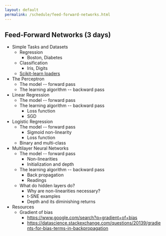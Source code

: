 ```yaml
---
layout: default
permalink: /schedule/feed-forward-networks.html
---
```


## Feed-Forward Networks (3 days)

* Simple Tasks and Datasets
    * Regression
        * Boston, Diabetes
    * Classification
        * Iris, Digits
    * [Scikit-learn loaders](https://scikit-learn.org/stable/datasets/index.html)
* The Perceptron
    * The model -- forward pass
    * The learning algorithm -- backward pass
* Linear Regression
    * The model -- forward pass
    * The learning algorithm -- backward pass
        * Loss function
        * SGD
* Logistic Regression
    * The model -- forward pass
        * Sigmoid non-linearity
        * Loss function
    * Binary and multi-class
* Multilayer Neural Networks
    * The model -- forward pass
        * Non-linearities
        * Initialization and depth
    * The learning algorithm -- backward pass
        * Back propagation
        * Readings
    * What do hidden layers do?
        * Why are non-linearities necessary?
        * t-SNE examples
        * Depth and its diminishing returns
* Resources
    * Gradient of bias
        * https://www.google.com/search?q=gradient+of+bias
        * https://datascience.stackexchange.com/questions/20139/gradients-for-bias-terms-in-backpropagation

